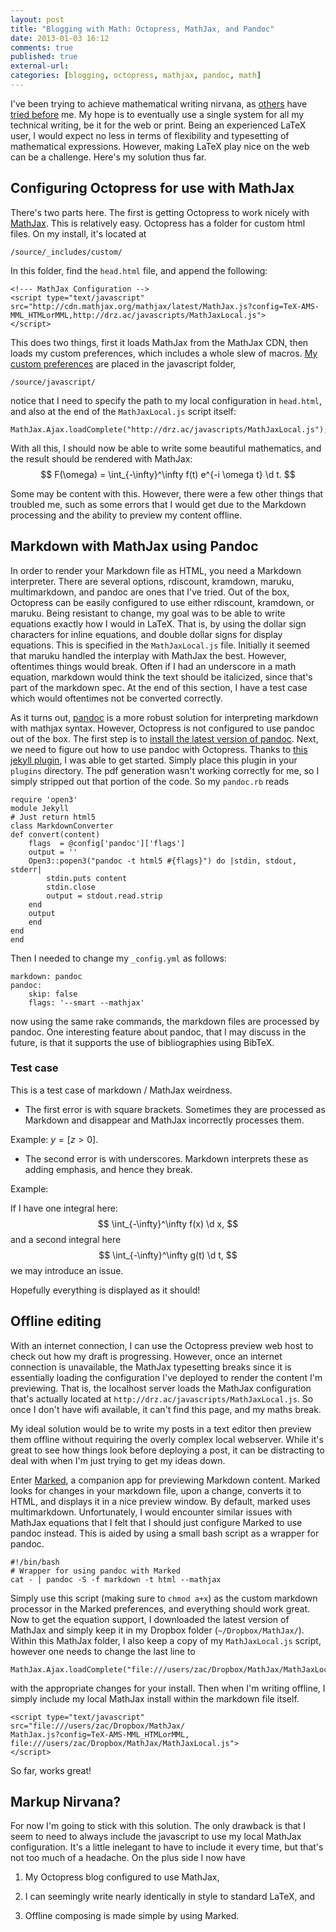 ```yaml
---
layout: post
title: "Blogging with Math: Octopress, MathJax, and Pandoc"
date: 2013-01-03 16:12
comments: true
published: true
external-url: 
categories: [blogging, octopress, mathjax, pandoc, math]
---
```


I've been trying to achieve mathematical writing nirvana, as [others][bsag] have [tried before][krautz] me. My hope is to eventually use a single system for all my technical writing, be it for the web or print. Being an experienced LaTeX user, I would expect no less in terms of flexibility and typesetting of mathematical expressions. However, making LaTeX play nice on the web can be a challenge. Here's my solution thus far. 

<!-- more -->

## Configuring Octopress for use with MathJax ##

There's two parts here. The first is getting Octopress to work nicely with [MathJax][MathJax]. This is relatively easy. Octopress has a folder for custom html files. On my install, it's located at

	/source/_includes/custom/

In this folder, find the `head.html` file, and append the following:

	<!--- MathJax Configuration -->
	<script type="text/javascript"
	src="http://cdn.mathjax.org/mathjax/latest/MathJax.js?config=TeX-AMS-MML_HTMLorMML,http://drz.ac/javascripts/MathJaxLocal.js">
	</script>

This does two things, first it loads MathJax from the MathJax CDN, then loads my custom preferences, which includes a whole slew of macros. [My custom preferences][MathJaxLocal] are placed in the javascript folder,

	/source/javascript/

notice that I need to specify the path to my local configuration in `head.html`, and also at the end of the `MathJaxLocal.js` script itself:

	MathJax.Ajax.loadComplete("http://drz.ac/javascripts/MathJaxLocal.js");

With all this, I should now be able to write some beautiful mathematics, and the result should be rendered with MathJax:
$$
F(\omega) = \int_{-\infty}^\infty f(t) e^{-i \omega t} \d t.
$$

Some may be content with this. However, there were a few other things that troubled me, such as some errors that I would get due to the Markdown processing and the ability to preview my content offline.

## Markdown with MathJax using Pandoc ##

In order to render your Markdown file as HTML, you need a Markdown interpreter. There are several options, rdiscount, kramdown, maruku, multimarkdown, and pandoc are ones that I've tried. Out of the box, Octopress can be easily configured to use either rdiscount, kramdown, or maruku. Being resistant to change, my goal was to be able to write equations exactly how I would in LaTeX. That is, by using the dollar sign characters for inline equations, and double dollar signs for display equations. This is specified in the `MathJaxLocal.js` file. Initially it seemed that maruku handled the interplay with MathJax the best. However, oftentimes things would break. Often if I had an underscore in a math equation, markdown would think the text should be italicized, since that's part of the markdown spec. At the end of this section, I have a test case which would oftentimes not be converted correctly.

As it turns out, [pandoc][pandoc] is a more robust solution for interpreting markdown with mathjax syntax. However, Octopress is not configured to use pandoc out of the box. The first step is to [install the latest version of pandoc][pandocInstall]. Next, we need to figure out how to use pandoc with Octopress. Thanks to [this jekyll plugin][fauno], I was able to get started. Simply place this plugin in your `plugins` directory. The pdf generation wasn't working correctly for me, so I simply stripped out that portion of the code. So my `pandoc.rb` reads

    require 'open3'
    module Jekyll
    # Just return html5
    class MarkdownConverter
    def convert(content)
        flags  = @config['pandoc']['flags']
        output = ''
        Open3::popen3("pandoc -t html5 #{flags}") do |stdin, stdout, stderr|
            stdin.puts content
            stdin.close
            output = stdout.read.strip
        end
        output
        end
    end
	end

Then I needed to change my `_config.yml` as follows:

    markdown: pandoc 
    pandoc:
  	    skip: false
        flags: '--smart --mathjax'

now using the same rake commands, the markdown files are processed by pandoc. One interesting feature about pandoc, that I may discuss in the future, is that it supports the use of bibliographies using BibTeX.         

### Test case ###

This is a test case of markdown / MathJax weirdness.

- The first error is with square brackets. Sometimes they are processed as Markdown and disappear and MathJax incorrectly processes them. 

Example: $y = [z > 0]$. 

- The second error is with underscores. Markdown interprets these as adding emphasis, and hence they break.

Example:

If I have one integral here: 
$$
\int_{-\infty}^\infty f(x) \d x,
$$
and a second integral here
$$
\int_{-\infty}^\infty g(t) \d t, 
$$
we may introduce an issue. 

Hopefully everything is displayed as it should!

## Offline editing ##

With an internet connection, I can use the Octopress preview web host to check out how my draft is progressing. However, once an internet connection is unavailable, the MathJax typesetting breaks since it is essentially loading the configuration I've deployed to render the content I'm previewing. That is, the localhost server loads the MathJax configuration that's actually located at `http://drz.ac/javascripts/MathJaxLocal.js`. So once I don't have wifi available, it can't find this page, and my maths break. 

My ideal solution would be to write my posts in a text editor then preview them offline without requiring the overly complex local webserver. While it's great to see how things look before deploying a post, it can be distracting to deal with when I'm just trying to get my ideas down. 

Enter [Marked][Marked], a companion app for previewing Markdown content. Marked looks for changes in your markdown file, upon a change, converts it to HTML, and displays it in a nice preview window. By default, marked uses multimarkdown. Unfortunately, I would encounter similar issues with MathJax equations that I felt that I should just configure Marked to use pandoc instead. This is aided by using a small bash script as a wrapper for pandoc. 

    #!/bin/bash
    # Wrapper for using pandoc with Marked
    cat - | pandoc -S -f markdown -t html --mathjax

Simply use this script (making sure to `chmod a+x`) as the custom markdown processor in the Marked preferences, and everything should work great. Now to get the equation support, I downloaded the latest version of MathJax and simply keep it in my Dropbox folder (`~/Dropbox/MathJax/`). Within this MathJax folder, I also keep a copy of my `MathJaxLocal.js` script, however one needs to change the last line to

    MathJax.Ajax.loadComplete("file:///users/zac/Dropbox/MathJax/MathJaxLocal.js");

with the appropriate changes for your install. Then when I'm writing offline, I simply include my local MathJax install within the markdown file itself. 

	<script type="text/javascript"
	src="file:///users/zac/Dropbox/MathJax/
	MathJax.js?config=TeX-AMS-MML_HTMLorMML,
	file:///users/zac/Dropbox/MathJax/MathJaxLocal.js">
	</script>

So far, works great!

## Markup Nirvana? ##

For now I'm going to stick with this solution. The only drawback is that I seem to need to always include the javascript to use my local MathJax configuration. It's a little inelegant to have to include it every time, but that's not too much of a headache. On the plus side I now have

1. My Octopress blog configured to use MathJax, 

2. I can seemingly write nearly identically in style to standard LaTeX, and

3. Offline composing is made simple by using Marked. 

[MathJaxLocal]: /javascripts/MathJaxLocal.js "MathJaxLocal.js"

[bsag]: http://rousette.org.uk/blog/archives/pandoc-workflow/ "Pandoc workflow"

[krautz]: http://boolesrings.org/krautzberger/2011/08/03/why-markdown-not-latex/ "Why markdown, not LaTeX?"

[MathJax]: http://www.mathjax.org "MathJax"

[Marked]: http://markedapp.com "Marked"

[pandoc]: http://johnmacfarlane.net/pandoc/ "Pandoc"

[pandocInstall]: http://johnmacfarlane.net/pandoc/installing.html "Pandoc - Installing"
[fauno]: https://github.com/fauno/jekyll-pandoc-multiple-formats "Jekyll pandoc plugin"
